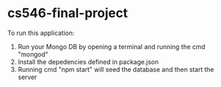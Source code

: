 # cs546-final-project

To run this application:
1) Run your Mongo DB by opening a terminal and running the cmd "mongod"
2) Install the depedencies defined in package.json
3) Running cmd "npm start" will seed the database and then start the server